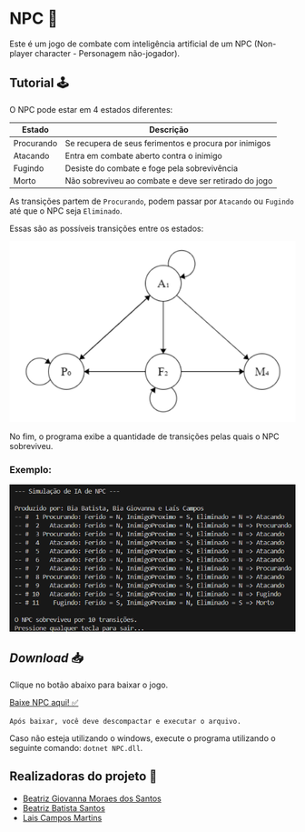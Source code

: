 # NPC 👾
Este é um jogo de combate com inteligência artificial de um NPC (Non-player character - Personagem não-jogador).

## Tutorial 🕹️
O NPC pode estar em 4 estados diferentes:


| Estado | Descrição |
| --- | --- |
| Procurando | Se recupera de seus ferimentos e procura por inimigos |
| Atacando | Entra em combate aberto contra o inimigo |
| Fugindo | Desiste do combate e foge pela sobrevivência |
| Morto | Não sobreviveu ao combate e deve ser retirado do jogo |

As transições partem de `Procurando`, podem passar por  `Atacando` ou `Fugindo` até que o NPC seja `Eliminado`.<br>

Essas são as possíveis transições entre os estados:

![Possíveis transições.](image-1.png)


 No fim, o programa exibe a quantidade de transições pelas quais o NPC sobreviveu.
 ### Exemplo:

 ![Exemplo transições.](<Captura de tela 2025-06-23 000124.png>)

## _Download_ 📥
Clique no botão abaixo para baixar o jogo.

[Baixe NPC aqui! ✅](dist/NPC.zip.zip)

`Após baixar, você deve descompactar e executar o arquivo.`

Caso não esteja utilizando o windows, execute o programa utilizando o seguinte comando:
`dotnet NPC.dll`.


## Realizadoras do projeto 👥
- [Beatriz Giovanna Moraes dos Santos](https://github.com/beatriz-moraess)
- [Beatriz Batista Santos](https://github.com/beatrizbatistasantos)
- [Lais Campos Martins](https://github.com/laiscampos1)



